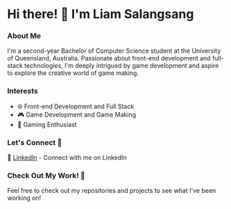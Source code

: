 # Hi there! 👋 I'm Liam Salangsang

### About Me

I'm a second-year Bachelor of Computer Science student at the University of Queensland, Australia. Passionate about front-end development and full-stack technologies, I'm deeply intrigued by game development and aspire to explore the creative world of game making.

### Interests

- 🌐 Front-end Development and Full Stack
- 🎮 Game Development and Game Making
- 🎲 Gaming Enthusiast

### Let's Connect 🤝

🔗 [LinkedIn](https://www.linkedin.com/in/liam-salangsang-b85318283/) - Connect with me on LinkedIn

### Check Out My Work! 🚀

Feel free to check out my repositories and projects to see what I've been working on!


